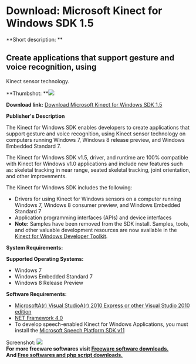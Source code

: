# Download: Microsoft Kinect for Windows SDK 1.5

**Short description: **

## Create applications that support gesture and voice recognition, using
Kinect sensor technology.

  
**Thumbshot: **![](http://www.freewarefiles.com/screenshot/nopic.gif)   
  
**Download link:** [Download Microsoft Kinect for Windows SDK 1.5](http://freesoftwares.boysofts.com/Microsoft-Kinect-for-Windows-SDK_program_77077.html)  
  

**Publisher's Description**  
  

The Kinect for Windows SDK enables developers to create applications that
support gesture and voice recognition, using Kinect sensor technology on
computers running Windows 7, Windows 8 release preview, and Windows Embedded
Standard 7.

The Kinect for Windows SDK v1.5, driver, and runtime are 100% compatible with
Kinect for Windows v1.0 applications and include new features such as:
skeletal tracking in near range, seated skeletal tracking, joint orientation,
and other improvements.

The Kinect for Windows SDK includes the following:

  * Drivers for using Kinect for Windows sensors on a computer running Windows 7, Windows 8 consumer preview, and Windows Embedded Standard 7 
  * Application programming interfaces (APIs) and device interfaces 
  * **Note:** Samples have been removed from the SDK install. Samples, tools, and other valuable development resources are now available in the [Kinect for Windows Developer Toolkit](http://go.microsoft.com/fwlink/?LinkID=246663). 

**System Requirements:**

**Supported Operating Systems:**

  * Windows 7 
  * Windows Embedded Standard 7 
  * Windows 8 Release Preview 

**Software Requirements:**

  * [MicrosoftA(r) Visual StudioA(r) 2010 Express or other Visual Studio 2010 edition](http://go.microsoft.com/fwlink/?LinkID=240078)
  * [NET Framework 4.0](http://go.microsoft.com/fwlink/?LinkID=240080)
  * To develop speech-enabled Kinect for Windows Applications, you must install the [Microsoft Speech Platform SDK v11](http://go.microsoft.com/fwlink/?LinkID=240081)

  
  
Screenshot: ![](http://www.freewarefiles.com/screenshot/nopic.gif)  
**For more freeware softwares visit [Freeware software downloads.](http://freesoftwares.boysofts.com/)**   
**And [Free softwares and php script downloads.](http://www.boysofts.com/)**

